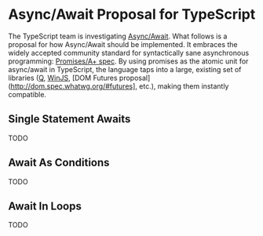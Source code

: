 # Async/Await Proposal for TypeScript

The TypeScript team is investigating
[Async/Await](https://typescript.codeplex.com/wikipage?title=Roadmap&referringTitle=Home). 
What follows is a proposal for how Async/Await should be implemented. It embraces the widely accepted community standard
for syntactically sane asynchronous programming: [Promises/A+ spec](http://promises-aplus.github.io/promises-spec/).
By using promises as the atomic unit for async/await in TypeScript, the language taps into a large, existing set of
libraries ([Q](https://github.com/kriskowal/q), 
[WinJS](http://msdn.microsoft.com/en-us/library/windows/apps/br211867.aspx),
[DOM Futures proposal](http://dom.spec.whatwg.org/#futures], etc.), making them instantly compatible.

## Single Statement Awaits

TODO

## Await As Conditions

TODO

## Await In Loops

TODO


